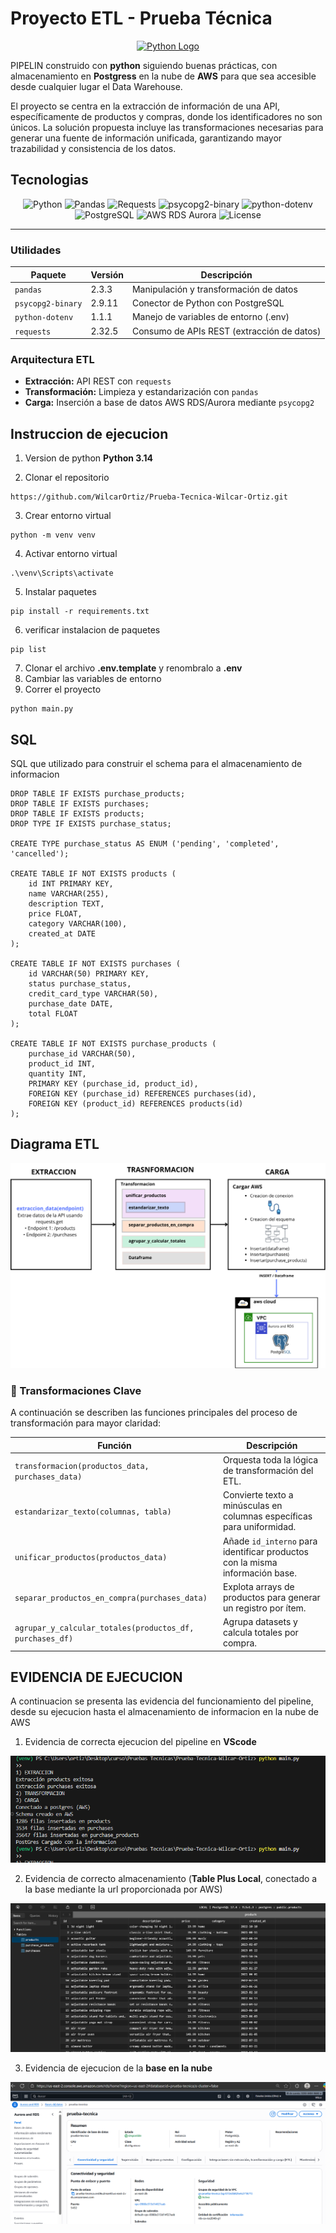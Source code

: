 # Proyecto ETL - Prueba Técnica

<p align="center">
  <a href="https://www.python.org/" target="_blank">
    <img src="https://www.python.org/static/img/python-logo.png" width="140" alt="Python Logo" />
  </a>
</p>


PIPELIN construido con **python** siguiendo buenas prácticas, con almacenamiento en **Postgress** en la nube de **AWS** para que sea accesible desde cualquier lugar el Data Warehouse.

El proyecto se centra en la extracción de información de una API, específicamente de productos y compras, donde los identificadores no son únicos. La solución propuesta incluye las transformaciones necesarias para generar una fuente de información unificada, garantizando mayor trazabilidad y consistencia de los datos.

##  Tecnologias

<p align="center">
  <img src="https://img.shields.io/badge/python-%3E=3.11-blue?logo=python" alt="Python" />
  <img src="https://img.shields.io/badge/pandas-2.3.3-orange?logo=pandas" alt="Pandas" />
  <img src="https://img.shields.io/badge/requests-2.32.5-yellow?logo=requests" alt="Requests" />
  <img src="https://img.shields.io/badge/psycopg2--binary-2.9.11-lightblue?logo=postgresql" alt="psycopg2-binary" />
  <img src="https://img.shields.io/badge/python--dotenv-1.1.1-green?logo=dotenv" alt="python-dotenv" />
  <img src="https://img.shields.io/badge/postgresql-15.6-blue?logo=postgresql" alt="PostgreSQL" />
  <img src="https://img.shields.io/badge/aws%20rds-aurora-orange?logo=amazonaws" alt="AWS RDS Aurora" />
  <img src="https://img.shields.io/badge/license-MIT-lightgrey" alt="License" />
</p>

---


###  Utilidades
| Paquete | Versión | Descripción |
|----------|----------|-------------|
| `pandas` | 2.3.3 | Manipulación y transformación de datos |
| `psycopg2-binary` | 2.9.11 | Conector de Python con PostgreSQL |
| `python-dotenv` | 1.1.1 | Manejo de variables de entorno (.env) |
| `requests` | 2.32.5 | Consumo de APIs REST (extracción de datos) |

###  Arquitectura ETL
- **Extracción:** API REST con `requests`
- **Transformación:** Limpieza y estandarización con `pandas`
- **Carga:** Inserción a base de datos AWS RDS/Aurora mediante `psycopg2`


##  Instruccion de ejecucion

1. Version de python **Python 3.14**

2. Clonar el repositorio
```
https://github.com/WilcarOrtiz/Prueba-Tecnica-Wilcar-Ortiz.git
```
3. Crear entorno virtual
```
python -m venv venv
```
4. Activar entorno virtual 
```
.\venv\Scripts\activate
```
5. Instalar paquetes
```
pip install -r requirements.txt
```
6. verificar instalacion de paquetes
```
pip list
```
7. Clonar el archivo **.env.template** y renombralo a **.env**
8. Cambiar las variables de entorno 
9. Correr el proyecto  
```
python main.py
```
## SQL
SQL que utilizado para construir el schema para el almacenamiento de informacion
```
DROP TABLE IF EXISTS purchase_products;
DROP TABLE IF EXISTS purchases;
DROP TABLE IF EXISTS products;
DROP TYPE IF EXISTS purchase_status;

CREATE TYPE purchase_status AS ENUM ('pending', 'completed', 'cancelled');

CREATE TABLE IF NOT EXISTS products (
    id INT PRIMARY KEY,
    name VARCHAR(255),
    description TEXT,
    price FLOAT,
    category VARCHAR(100),
    created_at DATE
);

CREATE TABLE IF NOT EXISTS purchases (
    id VARCHAR(50) PRIMARY KEY,
    status purchase_status,
    credit_card_type VARCHAR(50),
    purchase_date DATE,
    total FLOAT
);

CREATE TABLE IF NOT EXISTS purchase_products (
    purchase_id VARCHAR(50),
    product_id INT,
    quantity INT,
    PRIMARY KEY (purchase_id, product_id),
    FOREIGN KEY (purchase_id) REFERENCES purchases(id),
    FOREIGN KEY (product_id) REFERENCES products(id)
);
```


##  Diagrama ETL

![Diagrama ETL](assets/ETL.png)

### 🔹 Transformaciones Clave

A continuación se describen las funciones principales del proceso de transformación para mayor claridad:

| Función                                                  | Descripción                                                                  |
| -------------------------------------------------------- | ---------------------------------------------------------------------------- |
| `transformacion(productos_data, purchases_data)`         | Orquesta toda la lógica de transformación del ETL.                           |
| `estandarizar_texto(columnas, tabla)`                    | Convierte texto a minúsculas en columnas específicas para uniformidad.       |
| `unificar_productos(productos_data)`                     | Añade `id_interno` para identificar productos con la misma información base. |
| `separar_productos_en_compra(purchases_data)`            | Explota arrays de productos para generar un registro por ítem.               |
| `agrupar_y_calcular_totales(productos_df, purchases_df)` | Agrupa datasets y calcula totales por compra.                                |



## EVIDENCIA DE EJECUCION
A continuacion se presenta las evidencia del funcionamiento del pipeline, desde su ejecucion hasta el almacenamiento de informacion en la nube de AWS

1. Evidencia de correcta ejecucion del  pipeline en **VScode**

![Diagrama ETL](assets/evidencia1.png)

2. Evidencia de correcto almacenamiento (**Table Plus Local**, conectado a la base mediante la url proporcionada por AWS)

![Diagrama ETL](assets/evidencia2.png)

3. Evidencia de ejecucion de la **base en la nube**

![Diagrama ETL](assets/evidencia3.png)

